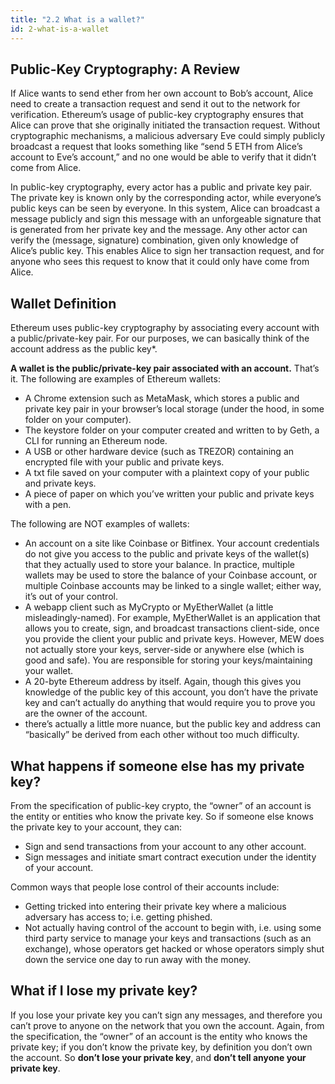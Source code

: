 ```yaml
---
title: "2.2 What is a wallet?"
id: 2-what-is-a-wallet
---
```


## Public-Key Cryptography: A Review

If Alice wants to send ether from her own account to Bob’s account, Alice need to create a transaction request and send it out to the network for verification. Ethereum’s usage of public-key cryptography ensures that Alice can prove that she originally initiated the transaction request. Without cryptographic mechanisms, a malicious adversary Eve could simply publicly broadcast a request that looks something like “send 5 ETH from Alice’s account to Eve’s account,” and no one would be able to verify that it didn’t come from Alice.

In public-key cryptography, every actor has a public and private key pair. The private key is known only by the corresponding actor, while everyone’s public keys can be seen by everyone. In this system, Alice can broadcast a message publicly and sign this message with an unforgeable signature that is generated from her private key and the message. Any other actor can verify the (message, signature) combination, given only knowledge of Alice’s public key. This enables Alice to sign her transaction request, and for anyone who sees this request to know that it could only have come from Alice.

## Wallet Definition

Ethereum uses public-key cryptography by associating every account with a public/private-key pair. For our purposes, we can basically think of the account address as the public key\*.

**A wallet is the public/private-key pair associated with an account.** That’s it. The following are examples of Ethereum wallets:

- A Chrome extension such as MetaMask, which stores a public and private key pair in your browser’s local storage (under the hood, in some folder on your computer).
- The keystore folder on your computer created and written to by Geth, a CLI for running an Ethereum node.
- A USB or other hardware device (such as TREZOR) containing an encrypted file with your public and private keys.
- A txt file saved on your computer with a plaintext copy of your public and private keys.
- A piece of paper on which you’ve written your public and private keys with a pen.

The following are NOT examples of wallets:

- An account on a site like Coinbase or Bitfinex. Your account credentials do not give you access to the public and private keys of the wallet(s) that they actually used to store your balance. In practice, multiple wallets may be used to store the balance of your Coinbase account, or multiple Coinbase accounts may be linked to a single wallet; either way, it’s out of your control.
- A webapp client such as MyCrypto or MyEtherWallet (a little misleadingly-named). For example, MyEtherWallet is an application that allows you to create, sign, and broadcast transactions client-side, once you provide the client your public and private keys. However, MEW does not actually store your keys, server-side or anywhere else (which is good and safe). You are responsible for storing your keys/maintaining your wallet.
- A 20-byte Ethereum address by itself. Again, though this gives you knowledge of the public key of this account, you don’t have the private key and can’t actually do anything that would require you to prove you are the owner of the account.
- there’s actually a little more nuance, but the public key and address can “basically” be derived from each other without too much difficulty.

## What happens if someone else has my private key?

From the specification of public-key crypto, the “owner” of an account is the entity or entities who know the private key. So if someone else knows the private key to your account, they can:

- Sign and send transactions from your account to any other account.
- Sign messages and initiate smart contract execution under the identity of your account.

Common ways that people lose control of their accounts include:

- Getting tricked into entering their private key where a malicious adversary has access to; i.e. getting phished.
- Not actually having control of the account to begin with, i.e. using some third party service to manage your keys and transactions (such as an exchange), whose operators get hacked or whose operators simply shut down the service one day to run away with the money.

## What if I lose my private key?

If you lose your private key you can’t sign any messages, and therefore you can’t prove to anyone on the network that you own the account. Again, from the specification, the “owner” of an account is the entity who knows the private key; if you don’t know the private key, by definition you don’t own the account. So **don’t lose your private key**, and **don’t tell anyone your private key**.
